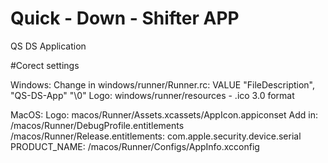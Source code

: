 # Quick - Down - Shifter APP

QS DS Application


#Corect settings

Windows: 
Change in windows/runner/Runner.rc: VALUE "FileDescription", "QS-DS-App" "\0"
Logo: windows/runner/resources - .ico 3.0 format



MacOS:
Logo: macos/Runner/Assets.xcassets/AppIcon.appiconset
Add in: /macos/Runner/DebugProfile.entitlements    /macos/Runner/Release.entitlements:
<key>com.apple.security.device.serial</key>
<true/>
PRODUCT_NAME: /macos/Runner/Configs/AppInfo.xcconfig